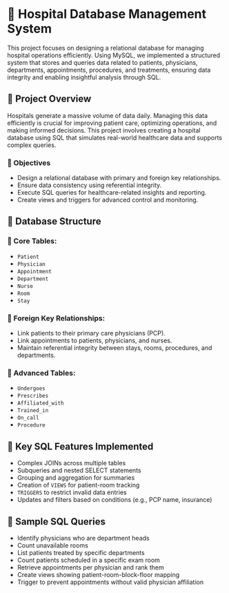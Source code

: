 # 🏥 Hospital Database Management System

This project focuses on designing a relational database for managing hospital operations efficiently. Using MySQL, we implemented a structured system that stores and queries data related to patients, physicians, departments, appointments, procedures, and treatments, ensuring data integrity and enabling insightful analysis through SQL.

## 📌 Project Overview

Hospitals generate a massive volume of data daily. Managing this data efficiently is crucial for improving patient care, optimizing operations, and making informed decisions. This project involves creating a hospital database using SQL that simulates real-world healthcare data and supports complex queries.

### 🎯 Objectives

- Design a relational database with primary and foreign key relationships.
- Ensure data consistency using referential integrity.
- Execute SQL queries for healthcare-related insights and reporting.
- Create views and triggers for advanced control and monitoring.

## 🧩 Database Structure

### 🔑 Core Tables:
- `Patient`
- `Physician`
- `Appointment`
- `Department`
- `Nurse`
- `Room`
- `Stay`

### 🔗 Foreign Key Relationships:
- Link patients to their primary care physicians (PCP).
- Link appointments to patients, physicians, and nurses.
- Maintain referential integrity between stays, rooms, procedures, and departments.

### 📌 Advanced Tables:
- `Undergoes`
- `Prescribes`
- `Affiliated_with`
- `Trained_in`
- `On_call`
- `Procedure`

## 🧠 Key SQL Features Implemented

- Complex JOINs across multiple tables  
- Subqueries and nested SELECT statements  
- Grouping and aggregation for summaries  
- Creation of `VIEWS` for patient-room tracking  
- `TRIGGERS` to restrict invalid data entries  
- Updates and filters based on conditions (e.g., PCP name, insurance)

## 🧪 Sample SQL Queries

- Identify physicians who are department heads  
- Count unavailable rooms  
- List patients treated by specific departments  
- Count patients scheduled in a specific exam room  
- Retrieve appointments per physician and rank them  
- Create views showing patient-room-block-floor mapping  
- Trigger to prevent appointments without valid physician affiliation



